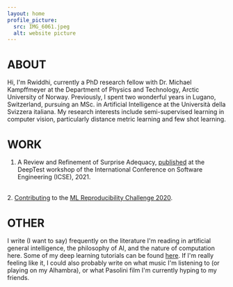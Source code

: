 ```yaml
---
layout: home
profile_picture:
  src: IMG_6061.jpeg
  alt: website picture
---
```


<h1 style="font-size:25px;">ABOUT</h1>
<p>

Hi, I'm Rwiddhi, currently a PhD research fellow with Dr. Michael Kampffmeyer at the Department of Physics and Technology, Arctic University of Norway. Previously, I spent two wonderful years in Lugano, Switzerland, pursuing an MSc. in Artificial Intelligence at the Università della Svizzera italiana. My research interests include semi-supervised learning in computer vision, particularly distance metric learning and few shot learning. 
</p>

<h1 style="font-size:25px;">WORK</h1>
<p>

1. A Review and Refinement of Surprise Adequacy, <a href="https://conf.researchr.org/home/deeptest-2021#event-overview">published</a> at the DeepTest workshop of the International Conference on Software Engineering (ICSE), 2021. 
<br>
2. <a href="https://arxiv.org/abs/2105.06724">Contributing</a> to the <a href="https://paperswithcode.com/rc2020">ML Reproducibility Challenge 2020</a>.
</p>

<h1 style="font-size:25px;">OTHER</h1>
<p>
I write (I want to say) frequently on the literature I'm reading in artificial general intelligence, the philosophy of AI, and the nature of computation here. Some of my deep learning tutorials can be found <a href = "https://medium.com/me/stories/public">here</a>. If I'm really feeling like it, I could also probably write on what music I'm listening to (or playing on my Alhambra), or what Pasolini film I'm currently hyping to my friends.
</p>

